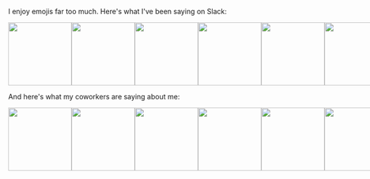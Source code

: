 I enjoy emojis far too much. Here's what I've been saying on Slack:
<div style="display:flex">
  <img src="https://cratebots.herokuapp.com/last_reactions/0" width="128px" />
  <img src="https://cratebots.herokuapp.com/last_reactions/1" width="128px" />
  <img src="https://cratebots.herokuapp.com/last_reactions/2" width="128px" />
  <img src="https://cratebots.herokuapp.com/last_reactions/3" width="128px" />
  <img src="https://cratebots.herokuapp.com/last_reactions/4" width="128px" />
  <img src="https://cratebots.herokuapp.com/last_reactions/5" width="128px" />
</div>

And here's what my coworkers are saying about me:
<div style="display:flex">
  <img src="https://cratebots.herokuapp.com/last_reactions_to_me/1" width="128px" />
  <img src="https://cratebots.herokuapp.com/last_reactions_to_me/1" width="128px" />
  <img src="https://cratebots.herokuapp.com/last_reactions_to_me/2" width="128px" />
  <img src="https://cratebots.herokuapp.com/last_reactions_to_me/3" width="128px" />
  <img src="https://cratebots.herokuapp.com/last_reactions_to_me/4" width="128px" />
  <img src="https://cratebots.herokuapp.com/last_reactions_to_me/5" width="128px" />
</div>
